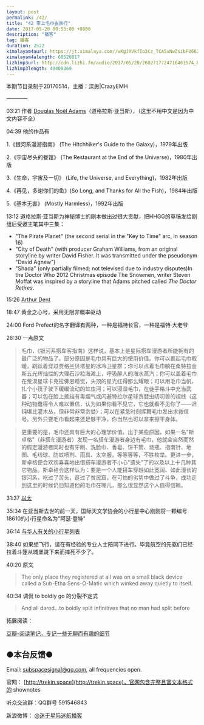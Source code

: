 ```yaml
---
layout: post
permalink: /42/
title: "42 带上毛巾去旅行"
date: 2017-05-20 00:53:00 +0800
description: "播客"
tag: 播客 
duration: 2522
ximalayam4aurl: https://jt.ximalaya.com//wKgJXVkfIo2Cz_TCA5uNwZsibFU662.mp3.m4a?channel=rss&amp;album_id=3135361&amp;track_id=38420366&amp;uid=6418191&amp;jt=https://audio.xmcdn.com/group29/M09/5F/71/wKgJXVkfIo2Cz_TCA5uNwZsibFU662.mp3
ximalayam4alength: 60526017
lizhimp3url: http://cdn.lizhi.fm/audio/2017/05/20/2602717724716461574_hd.mp3
lizhimp3length: 40409369
---
```


本期节目录制于20170514，主播：深思\|CrazyEMH

————

03:21 作者 [Douglas Noël Adams](https://en.wikipedia.org/wiki/Douglas_Adams)（道格拉斯·亚当斯），（这里不用中文是因为中文内容不全）

04:39 他的作品有

1.《银河系漫游指南》 (The Hitchhiker&#39;s Guide to the Galaxy)，1979年出版

2.《宇宙尽头的餐馆》 (The Restaurant at the End of the Universe)，1980年出版

3.《生命，宇宙及一切》 (Life, the Universe, and Everything)，1982年出版

4.《再见，多谢你们的鱼》(So Long, and Thanks for All the Fish)，1984年出版

5.《基本无害》 (Mostly Harmless)，1992年出版

13:12 道格拉斯·亚当斯为神秘博士的剧本做出过很大贡献，把HHGG的草稿发给剧组后受邀主笔其中三集：

- &quot;The Pirate Planet&quot; (the second serial in the &quot;Key to Time&quot; arc, in season 16)
- &quot;City of Death&quot; (with producer Graham Williams, from an original storyline by writer David Fisher. It was transmitted under the pseudonym &quot;David Agnew&quot;)
- &quot;Shada&quot; (only partially filmed; not televised due to industry disputes)In the Doctor Who 2012 Christmas episode The Snowmen, writer Steven Moffat was inspired by a storyline that Adams pitched called _The Doctor Retires_.

15:26 [Arthur Dent](http://hitchhikers.wikia.com/wiki/Arthur_Dent)

18:47 黄金之心号，采用无限非概率驱动

24:00 Ford·Prefect的名字翻译有两种，一种是福特长官，一种是福特·大老爷

26:30 一点原文

> 毛巾，《银河系搭车客指南》这样说，基本上是星际搭车漫游者所能拥有的最广泛的物品了。部分原因是毛巾具有巨大的使用价值。你可以裹起毛巾取暖，跳跃着穿过贾格兰贝塔星的冰冷卫星群；你可以点着毛巾躺在桑特拉金斯五光辉灿烂的大理石沙粒海滩上，呼吸醉人的海水蒸汽；你可以盖着毛巾在荒漠星球卡克拉佛恩睡觉，头顶的星光红得那么耀眼；可以用毛巾当帆，扎个小筏子驶下缓缓流动的蛀虫河；可以浸湿毛巾，在徒手格斗中充当武器；可以包在脸上抵挡有毒烟气或闪避特拉尔星球贪婪虫叨叨兽的视线（这种动物蠢得令人难以置信，认为如果你看不见它，它也就看不见你了——迟钝堪比灌木丛，但非常非常贪婪）；可以在紧急时刻挥舞毛巾发出求救信号。另外只要毛巾看起来还足够干净，你当然也可以拿来擦干身体。

> 更重要的是，毛巾还具有巨大的心理学价值。出于某些原因，如果一名&quot;斯卓格&quot;（非搭车漫游者）发现一名搭车漫游者身边有毛巾，他就会自然而然的假定漫游者同时也有牙刷、洗脸巾、香皂、饼干筒、烧瓶、指南针、地图、毛线球、防蚊喷剂、雨具、太空服，等等等等，不胜枚举。更进一步，斯卓格便会欢欢喜喜地出借搭车漫游者不小心&quot;遗失&quot;了的以及以上十几种其它物品。斯卓格会这样认为：要是一个人能搭车穿越如此宽阔、如此漫长的银河系，吃过了苦头，逛过了贫民窟，在可怕的劣势中做过了斗争，成功走到这里的时候仍旧知道他的毛巾在哪儿，那么很显然这个人值得信赖。

31:37 [以太](https://zh.wikipedia.org/wiki/%E4%BB%A5%E5%A4%AA)

35:34 在亚当斯去世的前一天，国际天文学协会的小行星中心刚刚将一颗编号18610的小行星命名为&quot;阿瑟·登特&quot;

36:14 [与华人有关的小行星列表](https://zh.wikipedia.org/wiki/%E8%88%87%E8%8F%AF%E4%BA%BA%E6%9C%89%E9%97%9C%E7%9A%84%E5%B0%8F%E8%A1%8C%E6%98%9F%E5%88%97%E8%A1%A8)

38:40 如果想飞行，请在有经验的专业人士陪同下进行。毕竟航空的先驱们已经拉着斗篷从城堡跳下来而摔死不少了。

40:20 原文

> The only place they registered at all was on a small black device called a Sub-Etha Sens-O-Matic which winked away quietly to itself.

40:34 调侃 to boldly go 的分裂不定式

> And all dared...to boldly split infinitives that no man had split before

拓展阅读：

[豆瓣-阅读笔记，专记一些无聊而有趣的细节](https://book.douban.com/review/3692524/)

## ●本台反馈●

Email: [subspacesignal@qq.com](mailto:subspacesignal@qq.com), all frequencies open.

官网： [http://trekin.space](http://trekin.space)，官网包含完整且富文本格式的 shownotes

听众交流群：QQ群号 591546843

新浪微博： [@迷于星际迷航播客](http://weibo.com/lostinst)
